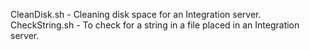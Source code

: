 CleanDisk.sh - Cleaning disk space for an Integration server.
CheckString.sh - To check for a string in a file placed in an Integration server.
